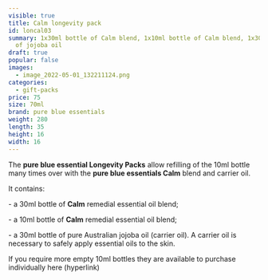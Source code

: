 ```yaml
---
visible: true
title: Calm longevity pack
id: loncal03
summary: 1x30ml bottle of Calm blend, 1x10ml bottle of Calm blend, 1x30ml bottle
  of jojoba oil
draft: true
popular: false
images:
  - image_2022-05-01_132211124.png
categories:
  - gift-packs
price: 75
size: 70ml
brand: pure blue essentials
weight: 280
length: 35
height: 16
width: 16
---
```

The **pure blue essential Longevity Packs** allow refilling of the 10ml bottle many times over with the **pure blue essentials Calm** blend and carrier oil. 

It contains:

\- a 30ml bottle of **Calm** remedial essential oil blend;

\- a 10ml bottle of **Calm** remedial essential oil blend;

\- a 30ml bottle of pure Australian jojoba oil (carrier oil). A carrier oil is necessary to safely apply essential oils to the skin.

If you require more empty 10ml bottles they are available to purchase individually here (hyperlink)